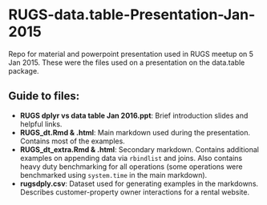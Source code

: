 # RUGS-data.table-Presentation-Jan-2015
Repo for material and powerpoint presentation used in RUGS meetup on 5 Jan 2015. These were the files used on a presentation on the data.table package.

## Guide to files:
- **RUGS dplyr vs data table Jan 2016.ppt**: Brief introduction slides and helpful links.
- **RUGS_dt.Rmd & .html**: Main markdown used during the presentation. Contains most of the examples.
- **RUGS_dt_extra.Rmd & .html**: Secondary markdown. Contains additional examples on appending data via `rbindlist` and joins. Also contains heavy duty benchmarking for all operations (some operations were benchmarked using `system.time` in the main markdown).
- **rugsdply.csv**: Dataset used for generating examples in the markdowns. Describes customer-property owner interactions for a rental website.
